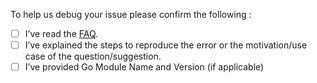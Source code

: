 To help us debug your issue please confirm the following :

- [ ] I’ve read the [FAQ](https://github.com/jfrog/gocenter/wiki/Frequently-Asked-Questions).
- [ ] I’ve explained the steps to reproduce the error or the motivation/use case of the question/suggestion.
- [ ] I’ve provided Go Module Name and Version (if applicable)
